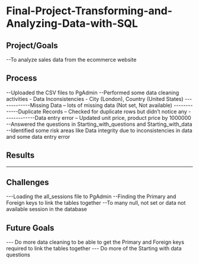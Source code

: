# Final-Project-Transforming-and-Analyzing-Data-with-SQL

## Project/Goals
--To analyze sales data from the ecommerce website

## Process
--Uploaded the CSV files to PgAdmin
--Performed some data cleaning activities - Data Inconsistencies  - City (London), Country (United States)
-------------Missing Data – lots of missing data (Not set, Not available)
-------------Duplicate Records – Checked for duplicate rows but didn’t notice any 
-------------Data entry error – Updated unit price, product price by 1000000
--Answered the questions in Starting_with_questions and Starting_with_data
--Identified some risk areas like Data integrity due to inconsistencies in data and some data entry error 


## Results
---

## Challenges 
---Loading the all_sessions file to PgAdmin
--Finding the Primary and Foreign keys to link the tables together
--To many null, not set or data not available session in the database 

## Future Goals
--- Do more data cleaning to be able to get the Primary and Foreign keys required to link the tables together
--- Do more of the Starting with data questions
